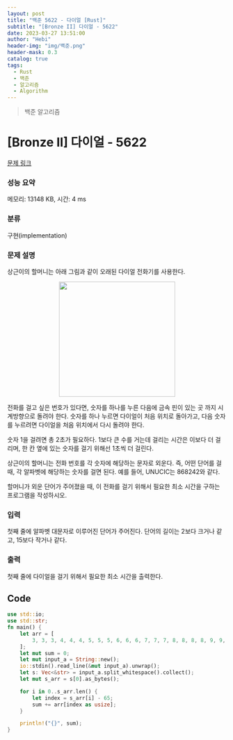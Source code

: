 ```yaml
---
layout: post
title: "백준 5622 - 다이얼 [Rust]"
subtitle: "[Bronze II] 다이얼 - 5622"
date: 2023-03-27 13:51:00
author: "Hebi"
header-img: "img/백준.png"
header-mask: 0.3
catalog: true
tags:
  - Rust
  - 백준
  - 알고리즘
  - Algorithm
---
```


> 백준 알고리즘

# [Bronze II] 다이얼 - 5622

[문제 링크](https://www.acmicpc.net/problem/5622)

### 성능 요약

메모리: 13148 KB, 시간: 4 ms

### 분류

구현(implementation)

### 문제 설명

<p>상근이의 할머니는 아래 그림과 같이 오래된 다이얼 전화기를 사용한다.</p>

<p style="text-align: center;"><img alt="" src="https://upload.acmicpc.net/9c88dd24-3a4c-4a09-bc50-e6496958214d/-/preview/" style="width: 267px; height: 265px;"></p>

<p>전화를 걸고 싶은 번호가 있다면, 숫자를 하나를 누른 다음에 금속 핀이 있는 곳 까지 시계방향으로 돌려야 한다. 숫자를 하나 누르면 다이얼이 처음 위치로 돌아가고, 다음 숫자를 누르려면 다이얼을 처음 위치에서 다시 돌려야 한다.</p>

<p>숫자 1을 걸려면 총 2초가 필요하다. 1보다 큰 수를 거는데 걸리는 시간은 이보다 더 걸리며, 한 칸 옆에 있는 숫자를 걸기 위해선 1초씩 더 걸린다.</p>

<p>상근이의 할머니는 전화 번호를 각 숫자에 해당하는 문자로 외운다. 즉, 어떤 단어를 걸 때, 각 알파벳에 해당하는 숫자를 걸면 된다. 예를 들어, UNUCIC는 868242와 같다.</p>

<p>할머니가 외운 단어가 주어졌을 때, 이 전화를 걸기 위해서 필요한 최소 시간을 구하는 프로그램을 작성하시오.</p>

### 입력

 <p>첫째 줄에 알파벳 대문자로 이루어진 단어가 주어진다. 단어의 길이는 2보다 크거나 같고, 15보다 작거나 같다.</p>

### 출력

 <p>첫째 줄에 다이얼을 걸기 위해서 필요한 최소 시간을 출력한다.</p>

## Code

```rs
use std::io;
use std::str;
fn main() {
    let arr = [
        3, 3, 3, 4, 4, 4, 5, 5, 5, 6, 6, 6, 7, 7, 7, 8, 8, 8, 8, 9, 9, 9, 10, 10, 10, 10,
    ];
    let mut sum = 0;
    let mut input_a = String::new();
    io::stdin().read_line(&mut input_a).unwrap();
    let s: Vec<&str> = input_a.split_whitespace().collect();
    let mut s_arr = s[0].as_bytes();

    for i in 0..s_arr.len() {
        let index = s_arr[i] - 65;
        sum += arr[index as usize];
    }

    println!("{}", sum);
}

```
